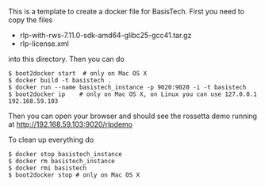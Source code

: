 This is a template to create a docker file for BasisTech.
First you need to copy the files

* rlp-with-rws-7.11.0-sdk-amd64-glibc25-gcc41.tar.gz
* rlp-license.xml

into this directory. Then you can do

    $ boot2docker start  # only on Mac OS X
    $ docker build -t basistech .
    $ docker run --name basistech_instance -p 9020:9020 -i -t basistech
    $ boot2docker ip    # only on Mac OS X, on Linux you can use 127.0.0.1
    192.168.59.103

Then you can open your browser and should see the rossetta 
demo running at http://192.168.59.103:9020/rlpdemo

To clean up everything do

    $ docker stop basistech_instance
    $ docker rm basistech_instance
    $ docker rmi basistech
    $ boot2docker stop # only on Mac OS X
